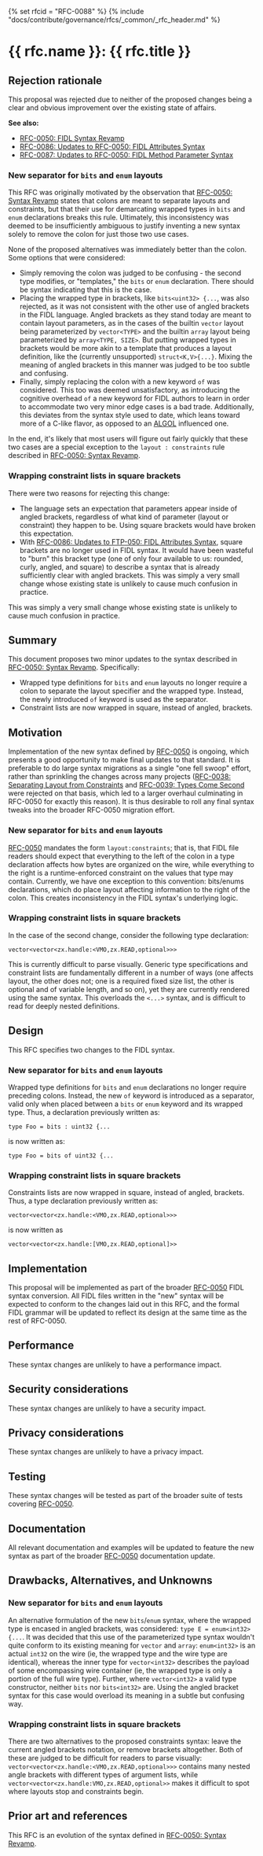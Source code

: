 {% set rfcid = "RFC-0088" %}
{% include "docs/contribute/governance/rfcs/_common/_rfc_header.md" %}
# {{ rfc.name }}: {{ rfc.title }}
<!-- *** DO NOT EDIT ABOVE THIS LINE -->

## Rejection rationale

This proposal was rejected due to neither of the proposed changes being a clear
and obvious improvement over the existing state of affairs.

**See also:**

* [RFC-0050: FIDL Syntax Revamp](0050_syntax_revamp.md)
* [RFC-0086: Updates to RFC-0050: FIDL Attributes Syntax](0086_rfc_0050_attributes.md)
* [RFC-0087: Updates to RFC-0050: FIDL Method Parameter Syntax](0087_fidl_method_syntax.md)

### New separator for `bits` and `enum` layouts

This RFC was originally motivated by the observation that [RFC-0050: Syntax
Revamp][rfc-0050] states that colons are meant to separate layouts and
constraints, but that their use for demarcating wrapped types in `bits` and
`enum` declarations breaks this rule. Ultimately, this inconsistency was deemed
to be insufficiently ambiguous to justify inventing a new syntax solely to
remove the colon for just those two use cases.

None of the proposed alternatives was immediately better than the colon. Some
options that were considered:

*   Simply removing the colon was judged to be confusing - the second type
    modifies, or "templates," the `bits` or `enum` declaration. There should be
    syntax indicating that this is the case.
*   Placing the wrapped type in brackets, like `bits<uint32> {...`, was also
    rejected, as it was not consistent with the other use of angled brackets in
    the FIDL language. Angled brackets as they stand today are meant to contain
    layout parameters, as in the cases of the builtin `vector` layout being
    parameterized by `vector<TYPE>` and the builtin `array` layout being
    parameterized by `array<TYPE, SIZE>`. But putting wrapped types in brackets
    would be more akin to a template that produces a layout definition, like the
    (currently unsupported) `struct<K,V>{...}`. Mixing the meaning of angled
    brackets in this manner was judged to be too subtle and confusing.
*   Finally, simply replacing the colon with a new keyword `of` was considered.
    This too was deemed unsatisfactory, as introducing the cognitive overhead
    `of` a new keyword for FIDL authors to learn in order to accommodate two
    very minor edge cases is a bad trade. Additionally, this deviates from the
    syntax style used to date, which leans toward more of a C-like flavor, as
    opposed to an [ALGOL][algol-wiki] influenced one.

In the end, it's likely that most users will figure out fairly quickly that
these two cases are a special exception to the `layout : constraints` rule
described in [RFC-0050: Syntax Revamp][rfc-0050].

### Wrapping constraint lists in square brackets

There were two reasons for rejecting this change:

*   The language sets an expectation that parameters appear inside of angled
    brackets, regardless of what kind of parameter (layout or constraint) they
    happen to be. Using square brackets would have broken this expectation.
*   With [RFC-0086: Updates to FTP-050: FIDL Attributes Syntax][rfc-0086],
    square brackets are no longer used in FIDL syntax. It would have been
    wasteful to "burn" this bracket type (one of only four available to us:
    rounded, curly, angled, and square) to describe a syntax that is already
    sufficiently clear with angled brackets. This was simply a very small change
    whose existing state is unlikely to cause much confusion in practice.

This was simply a very small change whose existing state is unlikely to cause
much confusion in practice.

## Summary

This document proposes two minor updates to the syntax described in
[RFC-0050: Syntax Revamp][rfc-0050]. Specifically:

*   Wrapped type definitions for `bits` and `enum` layouts no longer require
    a colon to separate the layout specifier and the wrapped type. Instead, the
    newly introduced `of` keyword is used as the separator.
*   Constraint lists are now wrapped in square, instead of angled, brackets.

## Motivation

Implementation of the new syntax defined by [RFC-0050][rfc-0050] is ongoing,
which presents a good opportunity to make final updates to that standard. It is
preferable to do large syntax migrations as a single "one fell swoop" effort,
rather than sprinkling the changes across many projects ([RFC-0038: Separating
Layout from Constraints][rfc-0038] and [RFC-0039: Types Come Second][rfc-0039]
were rejected on that basis, which led to a larger overhaul culminating in
RFC-0050 for exactly this reason). It is thus desirable to roll any final syntax
tweaks into the broader RFC-0050 migration effort.

### New separator for `bits` and `enum` layouts

[RFC-0050][rfc-0050] mandates the form `layout:constraints`; that is, that FIDL
file readers should expect that everything to the left of the colon in a type
declaration affects how bytes are organized on the wire, while everything to the
right is a runtime-enforced constraint on the values that type may contain.
Currently, we have one exception to this convention: bits/enums declarations,
which do place layout affecting information to the right of the colon. This
creates inconsistency in the FIDL syntax's underlying logic.

### Wrapping constraint lists in square brackets

In the case of the second change, consider the following type declaration:

```
vector<vector<zx.handle:<VMO,zx.READ,optional>>>
```

This is currently difficult to parse visually. Generic type specifications and
constraint lists are fundamentally different in a number of ways (one affects
layout, the other does not; one is a required fixed size list, the other is
optional and of variable length, and so on), yet they are currently rendered
using the same syntax. This overloads the `<...>` syntax, and is difficult to
read for deeply nested definitions.

## Design

This RFC specifies two changes to the FIDL syntax.

### New separator for `bits` and `enum` layouts

Wrapped type definitions for `bits` and `enum` declarations no longer require
preceding colons. Instead, the new `of` keyword is introduced as a separator,
valid only when placed between a `bits` or `enum` keyword and its wrapped type.
Thus, a declaration previously written as:

```type Foo = bits : uint32 {...```

is now written as:

```type Foo = bits of uint32 {...```

### Wrapping constraint lists in square brackets

Constraints lists are now wrapped in square, instead of angled, brackets. Thus,
a type declaration previously written as:

```vector<vector<zx.handle:<VMO,zx.READ,optional>>>```

is now written as

```vector<vector<zx.handle:[VMO,zx.READ,optional]>>```

## Implementation

This proposal will be implemented as part of the broader [RFC-0050][rfc-0050]
FIDL syntax conversion. All FIDL files written in the "new" syntax will be
expected to conform to the changes laid out in this RFC, and the formal FIDL
grammar will be updated to reflect its design at the same time as the rest of
RFC-0050.

## Performance

These syntax changes are unlikely to have a performance impact.

## Security considerations

These syntax changes are unlikely to have a security impact.

## Privacy considerations

These syntax changes are unlikely to have a privacy impact.

## Testing

These syntax changes will be tested as part of the broader suite of tests
covering [RFC-0050][rfc-0050].

## Documentation

All relevant documentation and examples will be updated to feature the new
syntax as part of the broader [RFC-0050][rfc-0050] documentation update.

## Drawbacks, Alternatives, and Unknowns

### New separator for `bits` and `enum` layouts

An alternative formulation of the new `bits`/`enum` syntax, where the wrapped
type is encased in angled brackets, was considered: `type E = enum<int32> {...`.
It was decided that this use of the parameterized type syntax wouldn't quite
conform to its existing meaning for `vector` and `array`: `enum<int32>` is an
actual `int32` on the wire (ie, the wrapped type and the wire type are
identical), whereas the inner type for `vector<int32>` describes the payload of
some encompassing wire container (ie, the wrapped type is only a portion of the
full wire type). Further, where `vector<int32>` a valid type constructor,
neither `bits` nor `bits<int32>` are. Using the angled bracket syntax for this
case would overload its meaning in a subtle but confusing way.

### Wrapping constraint lists in square brackets

There are two alternatives to the proposed constraints syntax: leave the current
angled brackets notation, or remove brackets altogether. Both of these are
judged to be difficult for readers to parse visually:
`vector<vector<zx.handle:<VMO,zx.READ,optional>>>` contains many nested angle
brackets with different types of argument lists, while
`vector<vector<zx.handle:VMO,zx.READ,optional>>` makes it difficult to spot
where layouts stop and constraints begin.

## Prior art and references

This RFC is an evolution of the syntax defined in [RFC-0050: Syntax
Revamp][rfc-0050].

[algol-wiki]: https://en.wikipedia.org/wiki/ALGOL
[fidl-versioning]: contribute/governance/rfcs/0083_fidl_versioning.md
[rfc-0038]: contribute/governance/rfcs/0038_seperating_layout_from_constraints.md
[rfc-0039]: contribute/governance/rfcs/0039_types_come_second.md
[rfc-0050]: contribute/governance/rfcs/0050_syntax_revamp.md
[rfc-0086]: contribute/governance/rfcs/0086_rfc_0050_attributes.md

